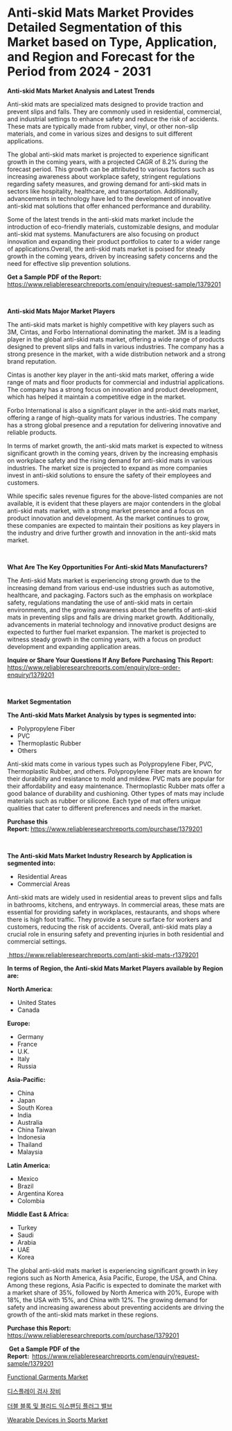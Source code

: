 <p><h1>Anti-skid Mats Market Provides Detailed Segmentation of this Market based on Type, Application, and Region and Forecast for the Period from 2024 - 2031</h1></p><p><strong>Anti-skid Mats Market Analysis and Latest Trends</strong></p>
<p><p>Anti-skid mats are specialized mats designed to provide traction and prevent slips and falls. They are commonly used in residential, commercial, and industrial settings to enhance safety and reduce the risk of accidents. These mats are typically made from rubber, vinyl, or other non-slip materials, and come in various sizes and designs to suit different applications.</p><p>The global anti-skid mats market is projected to experience significant growth in the coming years, with a projected CAGR of 8.2% during the forecast period. This growth can be attributed to various factors such as increasing awareness about workplace safety, stringent regulations regarding safety measures, and growing demand for anti-skid mats in sectors like hospitality, healthcare, and transportation. Additionally, advancements in technology have led to the development of innovative anti-skid mat solutions that offer enhanced performance and durability.</p><p>Some of the latest trends in the anti-skid mats market include the introduction of eco-friendly materials, customizable designs, and modular anti-skid mat systems. Manufacturers are also focusing on product innovation and expanding their product portfolios to cater to a wider range of applications.Overall, the anti-skid mats market is poised for steady growth in the coming years, driven by increasing safety concerns and the need for effective slip prevention solutions.</p></p>
<p><strong>Get a Sample PDF of the Report:&nbsp;</strong> <a href="https://www.reliableresearchreports.com/enquiry/request-sample/1379201">https://www.reliableresearchreports.com/enquiry/request-sample/1379201</a></p>
<p>&nbsp;</p>
<p><strong>Anti-skid Mats Major Market Players</strong></p>
<p><p>The anti-skid mats market is highly competitive with key players such as 3M, Cintas, and Forbo International dominating the market. 3M is a leading player in the global anti-skid mats market, offering a wide range of products designed to prevent slips and falls in various industries. The company has a strong presence in the market, with a wide distribution network and a strong brand reputation.</p><p>Cintas is another key player in the anti-skid mats market, offering a wide range of mats and floor products for commercial and industrial applications. The company has a strong focus on innovation and product development, which has helped it maintain a competitive edge in the market.</p><p>Forbo International is also a significant player in the anti-skid mats market, offering a range of high-quality mats for various industries. The company has a strong global presence and a reputation for delivering innovative and reliable products.</p><p>In terms of market growth, the anti-skid mats market is expected to witness significant growth in the coming years, driven by the increasing emphasis on workplace safety and the rising demand for anti-skid mats in various industries. The market size is projected to expand as more companies invest in anti-skid solutions to ensure the safety of their employees and customers.</p><p>While specific sales revenue figures for the above-listed companies are not available, it is evident that these players are major contenders in the global anti-skid mats market, with a strong market presence and a focus on product innovation and development. As the market continues to grow, these companies are expected to maintain their positions as key players in the industry and drive further growth and innovation in the anti-skid mats market.</p></p>
<p>&nbsp;</p>
<p><strong>What Are The Key Opportunities For Anti-skid Mats Manufacturers?</strong></p>
<p><p>The Anti-skid Mats market is experiencing strong growth due to the increasing demand from various end-use industries such as automotive, healthcare, and packaging. Factors such as the emphasis on workplace safety, regulations mandating the use of anti-skid mats in certain environments, and the growing awareness about the benefits of anti-skid mats in preventing slips and falls are driving market growth. Additionally, advancements in material technology and innovative product designs are expected to further fuel market expansion. The market is projected to witness steady growth in the coming years, with a focus on product development and expanding application areas.</p></p>
<p><strong>Inquire or Share Your Questions If Any Before Purchasing This Report:</strong> <a href="https://www.reliableresearchreports.com/enquiry/pre-order-enquiry/1379201">https://www.reliableresearchreports.com/enquiry/pre-order-enquiry/1379201</a></p>
<p>&nbsp;</p>
<p><strong>Market Segmentation</strong></p>
<p><strong>The Anti-skid Mats Market Analysis by types is segmented into:</strong></p>
<p><ul><li>Polypropylene Fiber</li><li>PVC</li><li>Thermoplastic Rubber</li><li>Others</li></ul></p>
<p><p>Anti-skid mats come in various types such as Polypropylene Fiber, PVC, Thermoplastic Rubber, and others. Polypropylene Fiber mats are known for their durability and resistance to mold and mildew. PVC mats are popular for their affordability and easy maintenance. Thermoplastic Rubber mats offer a good balance of durability and cushioning. Other types of mats may include materials such as rubber or silicone. Each type of mat offers unique qualities that cater to different preferences and needs in the market.</p></p>
<p><strong>Purchase this Report:&nbsp;</strong><a href="https://www.reliableresearchreports.com/purchase/1379201">https://www.reliableresearchreports.com/purchase/1379201</a></p>
<p>&nbsp;</p>
<p><strong>The Anti-skid Mats Market Industry Research by Application is segmented into:</strong></p>
<p><ul><li>Residential Areas</li><li>Commercial Areas</li></ul></p>
<p><p>Anti-skid mats are widely used in residential areas to prevent slips and falls in bathrooms, kitchens, and entryways. In commercial areas, these mats are essential for providing safety in workplaces, restaurants, and shops where there is high foot traffic. They provide a secure surface for workers and customers, reducing the risk of accidents. Overall, anti-skid mats play a crucial role in ensuring safety and preventing injuries in both residential and commercial settings.</p></p>
<p><a href="https://www.reliableresearchreports.com/anti-skid-mats-r1379201">&nbsp;https://www.reliableresearchreports.com/anti-skid-mats-r1379201</a></p>
<p><strong>In terms of Region, the Anti-skid Mats Market Players available by Region are:</strong></p>
<p>
    <p> <strong> North America: </strong>
        <ul>
            <li>United States</li>
            <li>Canada</li>
        </ul>
        </p> 
    <p> <strong> Europe: </strong>
        <ul>
            <li>Germany</li>
            <li>France</li>
            <li>U.K.</li>
            <li>Italy</li>
            <li>Russia</li>
        </ul>
        </p> 
    <p> <strong> Asia-Pacific: </strong>
        <ul>
            <li>China</li>
            <li>Japan</li>
            <li>South Korea</li>
            <li>India</li>
            <li>Australia</li>
            <li>China Taiwan</li>
            <li>Indonesia</li>
            <li>Thailand</li>
            <li>Malaysia</li>
        </ul>
        </p> 
    <p> <strong> Latin America: </strong>
        <ul>
            <li>Mexico</li>
            <li>Brazil</li>
            <li>Argentina Korea</li>
            <li>Colombia</li>
        </ul>
        </p> 
    <p> <strong> Middle East & Africa: </strong>
        <ul>
            <li>Turkey</li>
            <li>Saudi</li>
            <li>Arabia</li>
            <li>UAE</li>
            <li>Korea</li>
        </ul>
    </p>
    </p>
<p><p>The global anti-skid mats market is experiencing significant growth in key regions such as North America, Asia Pacific, Europe, the USA, and China. Among these regions, Asia Pacific is expected to dominate the market with a market share of 35%, followed by North America with 20%, Europe with 18%, the USA with 15%, and China with 12%. The growing demand for safety and increasing awareness about preventing accidents are driving the growth of the anti-skid mats market in these regions.</p></p>
<p><strong>Purchase this Report: </strong><a href="https://www.reliableresearchreports.com/purchase/1379201">https://www.reliableresearchreports.com/purchase/1379201</a></p>
<p>&nbsp;<strong>Get a Sample PDF of the Report:&nbsp;&nbsp;</strong><a href="https://www.reliableresearchreports.com/enquiry/request-sample/1379201">https://www.reliableresearchreports.com/enquiry/request-sample/1379201</a></p>
<p><strong></strong></p>
<p><p><a href="https://github.com/Sinjinluong3e0awx2m195k76/Market-Research-Report-List-3/blob/main/functional-garments-market.md">Functional Garments Market</a></p><p><a href="https://github.com/marufmohassin05/Market-Research-Report-List-1/blob/main/3404986152726.md">디스플레이 검사 장비</a></p><p><a href="https://github.com/kimvicki3212024/Market-Research-Report-List-1/blob/main/2514313152725.md">더블 블록 및 블리드 익스팬딩 플러그 밸브</a></p><p><a href="https://github.com/shotows/Market-Research-Report-List-3/blob/main/wearable-devices-in-sports-market.md">Wearable Devices in Sports Market</a></p></p>